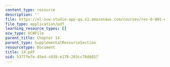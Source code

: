 ```yaml
---
content_type: resource
description: ''
file: https://ol-ocw-studio-app-qa.s3.amazonaws.com/courses/res-6-001-electromagnetic-fields-and-energy-spring-2008/5377fe7e45e4c039e178203cc78d6657_14.pdf
file_type: application/pdf
learning_resource_types: []
ocw_type: OCWFile
parent_title: Chapter 14
parent_type: SupplementalResourceSection
resourcetype: Document
title: 14.pdf
uid: 5377fe7e-45e4-c039-e178-203cc78d6657
---
```

